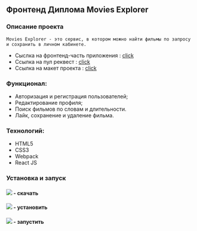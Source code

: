 ## Фронтенд Диплома Movies Explorer

### Описание проекта 
````
Movies Explorer - это cервис, в котором можно найти фильмы по запросу и сохранить в личном кабинете.
````
* Сыслка на фронтенд-часть приложения : [click](https://web.movies.nomoredomains.icu/)
* Cсылка на пул реквест : [click](https://github.com/Jon666Grid/movies-explorer-frontend/pull/2)
* Ссылка на макет проекта : [cliсk](https://disk.yandex.ru/d/iWrmAWVeJHIjsA)

### Функционал:
* Авторизация и регистрация пользователей;
* Редактирование профиля;
* Поиск фильмов по словам и длительности.
* Лайк, сохранение и удаление фильма.

### Технологий:
* HTML5
* CSS3
* Webpack
* React JS

### Установка и запуск

#### ![](https://img.shields.io/badge/-git%20clone-red) - скачать
#### ![](https://img.shields.io/badge/-npm%20i-yellow) - установить
#### ![](https://img.shields.io/badge/-npm%20start-green) - запустить
